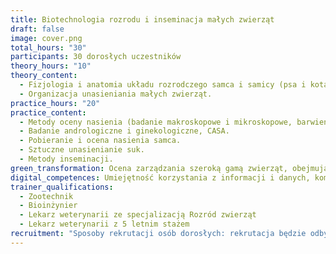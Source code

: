 ```yaml
---
title: Biotechnologia rozrodu i inseminacja małych zwierząt
draft: false
image: cover.png
total_hours: "30"
participants: 30 dorosłych uczestników
theory_hours: "10"
theory_content:
  - Fizjologia i anatomia układu rozrodczego samca i samicy (psa i kota)
  - Organizacja unasieniania małych zwierząt.
practice_hours: "20"
practice_content:
  - Metody oceny nasienia (badanie makroskopowe i mikroskopowe, barwienie), konserwacja i przechowywanie nasienia.
  - Badanie andrologiczne i ginekologiczne, CASA.
  - Pobieranie i ocena nasienia samca.
  - Sztuczne unasienianie suk.
  - Metody inseminacji.
green_transformation: Ocena zarządzania szeroką gamą zwierząt, obejmująca opiekę, dobrostan i warunki utrzymania zwierząt w zoo, parku dzikiej przyrody, stajni, gospodarstwie rolnym lub ośrodku badawczym. monitorowanie warunków zdrowotnych oraz Ratowanie zwierząt znalezionych w sytuacjach, które stanowią bezpośrednie lub potencjalne zagrożenie dla ich dobrostanu. zapewnianie bezpieczeństwa fizycznego i jego egzekwowanie.
digital_competences: Umiejętność korzystania z informacji i danych, komunikowanie się i współpracę, umiejętność korzystania z mediów, rozwiązywanie problemów oraz krytyczne myślenie.
trainer_qualifications:
  - Zootechnik
  - Bioinżynier
  - Lekarz weterynarii ze specjalizacją Rozród zwierząt
  - Lekarz weterynarii z 5 letnim stażem
recruitment: "Sposoby rekrutacji osób dorosłych: rekrutacja będzie odbywać się z wykorzystaniem narzędzi ankietowych przygotowanych przez partnera branżowego."
---
```



